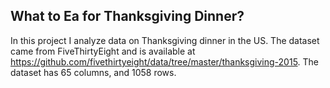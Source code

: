 ## What to Ea for Thanksgiving Dinner? 
In this project I analyze data on Thanksgiving dinner in the US. The dataset came from FiveThirtyEight and is available at https://github.com/fivethirtyeight/data/tree/master/thanksgiving-2015.
The dataset has 65 columns, and 1058 rows.
